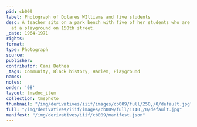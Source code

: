 ```yaml
---
pid: cb009
label: Photograph of Dolares WIlliams and five students
desc: A teacher sits on a park bench with five of her students who are holding dolls
  at a playground on 150th street.
_date: 1964-1971
rights:
format:
type: Photograph
source:
publisher:
contributor: Cami Bethea
_tags: Community, Black history, Harlem, Playground
names:
notes:
order: '08'
layout: tmsdoc_item
collection: tmsphoto
thumbnail: "/img/derivatives/iiif/images/cb009/full/250,/0/default.jpg"
full: "/img/derivatives/iiif/images/cb009/full/1140,/0/default.jpg"
manifest: "/img/derivatives/iiif/cb009/manifest.json"
---
```

